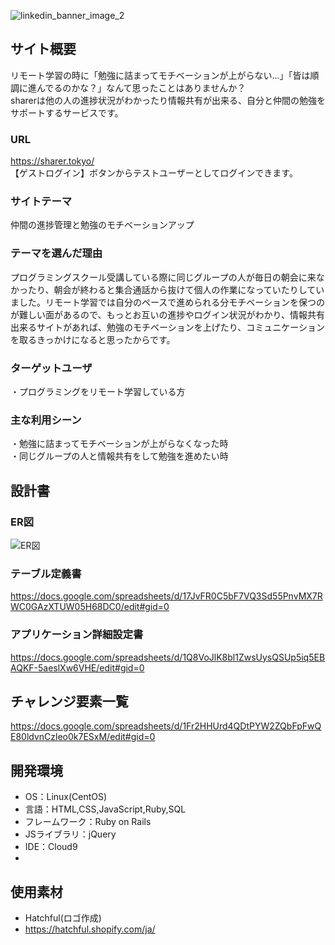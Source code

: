 ![linkedin_banner_image_2](https://user-images.githubusercontent.com/77489600/116325908-3ce36780-a7fe-11eb-82c1-1e0b785fbc32.png)
## サイト概要
リモート学習の時に「勉強に詰まってモチベーションが上がらない...」「皆は順調に進んでるのかな？」なんて思ったことはありませんか？<br>
sharerは他の人の進捗状況がわかったり情報共有が出来る、自分と仲間の勉強をサポートするサービスです。

### URL
https://sharer.tokyo/
<br>【ゲストログイン】ボタンからテストユーザーとしてログインできます。

### サイトテーマ
仲間の進捗管理と勉強のモチベーションアップ

### テーマを選んだ理由
プログラミングスクール受講している際に同じグループの人が毎日の朝会に来なかったり、朝会が終わると集合通話から抜けて個人の作業になっていたりしていました。リモート学習では自分のペースで進められる分モチベーションを保つのが難しい面があるので、もっとお互いの進捗やログイン状況がわかり、情報共有出来るサイトがあれば、勉強のモチベーションを上げたり、コミュニケーションを取るきっかけになると思ったからです。

### ターゲットユーザ
・プログラミングをリモート学習している方

### 主な利用シーン
・勉強に詰まってモチベーションが上がらなくなった時<br>
・同じグループの人と情報共有をして勉強を進めたい時

## 設計書

### ER図
![ER図](https://user-images.githubusercontent.com/77489600/116325802-fee64380-a7fd-11eb-8a79-8e72217b7631.png)

### テーブル定義書
https://docs.google.com/spreadsheets/d/17JvFR0C5bF7VQ3Sd55PnvMX7RWC0GAzXTUW05H68DC0/edit#gid=0

### アプリケーション詳細設定書
https://docs.google.com/spreadsheets/d/1Q8VoJlK8bl1ZwsUysQSUp5iq5EBAQKF-5aeslXw6VHE/edit#gid=0

## チャレンジ要素一覧
https://docs.google.com/spreadsheets/d/1Fr2HHUrd4QDtPYW2ZQbFpFwQE80ldvnCzleo0k7ESxM/edit#gid=0

## 開発環境
- OS：Linux(CentOS)
- 言語：HTML,CSS,JavaScript,Ruby,SQL
- フレームワーク：Ruby on Rails
- JSライブラリ：jQuery
- IDE：Cloud9
- 
## 使用素材
- Hatchful(ロゴ作成)
- https://hatchful.shopify.com/ja/